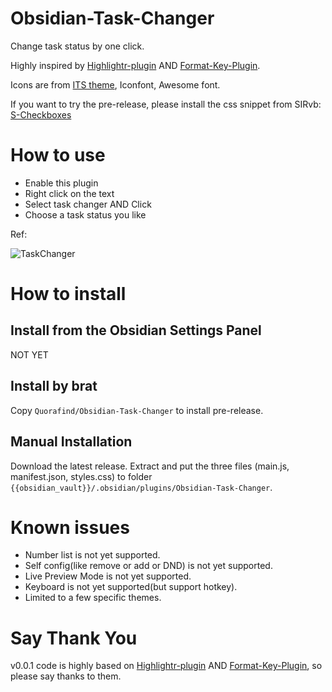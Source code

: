 # Obsidian-Task-Changer
Change task status by one click.

Highly inspired by [Highlightr-plugin](https://github.dev/chetachiezikeuzor/Highlightr-Plugin) AND [Format-Key-Plugin](https://github.dev/anstosa/format-hotkeys-obsidian).

Icons are from [ITS theme](https://github.com/SlRvb/Obsidian--ITS-Theme), Iconfont, Awesome font.

If you want to try the pre-release, please install the css snippet from SIRvb: [S-Checkboxes](https://github.com/SlRvb/Obsidian--ITS-Theme/blob/main/S%20-%20Checkboxes.css)

# How to use

- Enable this plugin
- Right click on the text
- Select task changer AND Click
- Choose a task status you like

Ref: 

![TaskChanger](https://user-images.githubusercontent.com/13215013/142797101-02527645-9a73-4e07-8d07-7b86b57633e6.gif)

# How to install

## Install from the Obsidian Settings Panel

NOT YET

## Install by brat

Copy `Quorafind/Obsidian-Task-Changer` to install pre-release.

## Manual Installation

Download the latest release. Extract and put the three files (main.js, manifest.json, styles.css) to folder `{{obsidian_vault}}/.obsidian/plugins/Obsidian-Task-Changer`.

# Known issues

- Number list is not yet supported.
- Self config(like remove or add or DND) is not yet supported.
- Live Preview Mode is not yet supported.
- Keyboard is not yet supported(but support hotkey).
- Limited to a few specific themes.

# Say Thank You

v0.0.1 code is highly based on [Highlightr-plugin](https://github.dev/chetachiezikeuzor/Highlightr-Plugin) AND [Format-Key-Plugin](https://github.dev/anstosa/format-hotkeys-obsidian), so please say thanks to them.